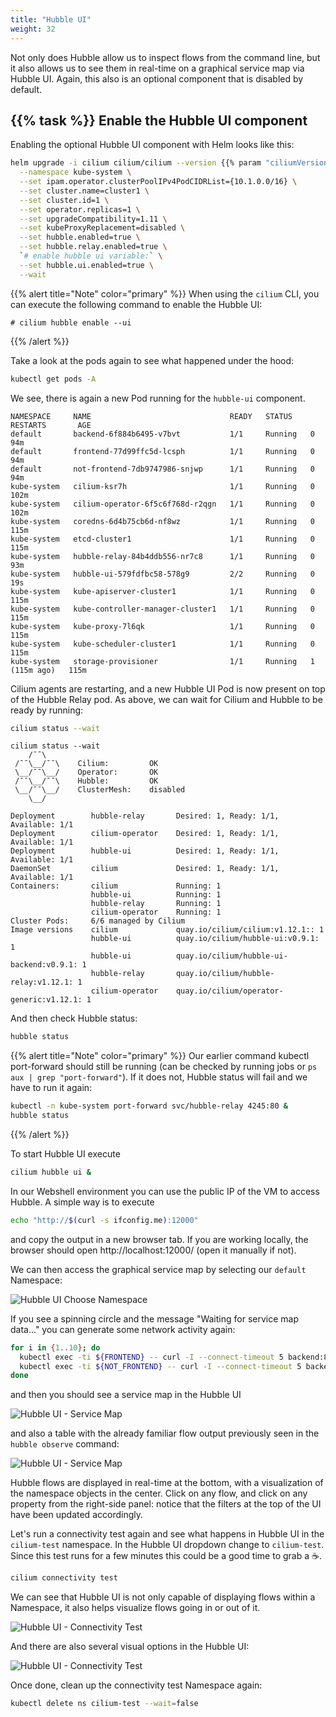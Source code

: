 ```yaml
---
title: "Hubble UI"
weight: 32
---
```


Not only does Hubble allow us to inspect flows from the command line, but it also allows us to see them in real-time on a graphical service map via Hubble UI. Again, this also is an optional component that is disabled by default.


## {{% task %}} Enable the Hubble UI component

Enabling the optional Hubble UI component with Helm looks like this:

```bash
helm upgrade -i cilium cilium/cilium --version {{% param "ciliumVersion.postUpgrade" %}} \
  --namespace kube-system \
  --set ipam.operator.clusterPoolIPv4PodCIDRList={10.1.0.0/16} \
  --set cluster.name=cluster1 \
  --set cluster.id=1 \
  --set operator.replicas=1 \
  --set upgradeCompatibility=1.11 \
  --set kubeProxyReplacement=disabled \
  --set hubble.enabled=true \
  --set hubble.relay.enabled=true \
  `# enable hubble ui variable:` \
  --set hubble.ui.enabled=true \
  --wait
```

{{% alert title="Note" color="primary" %}}
When using the `cilium` CLI, you can execute the following command to enable the Hubble UI:

```
# cilium hubble enable --ui
```
{{% /alert %}}

Take a look at the pods again to see what happened under the hood:

```bash
kubectl get pods -A
```

We see, there is again a new Pod running for the `hubble-ui` component.

```
NAMESPACE     NAME                               READY   STATUS    RESTARTS       AGE
default       backend-6f884b6495-v7bvt           1/1     Running   0              94m
default       frontend-77d99ffc5d-lcsph          1/1     Running   0              94m
default       not-frontend-7db9747986-snjwp      1/1     Running   0              94m
kube-system   cilium-ksr7h                       1/1     Running   0              102m
kube-system   cilium-operator-6f5c6f768d-r2qgn   1/1     Running   0              102m
kube-system   coredns-6d4b75cb6d-nf8wz           1/1     Running   0              115m
kube-system   etcd-cluster1                      1/1     Running   0              115m
kube-system   hubble-relay-84b4ddb556-nr7c8      1/1     Running   0              93m
kube-system   hubble-ui-579fdfbc58-578g9         2/2     Running   0              19s
kube-system   kube-apiserver-cluster1            1/1     Running   0              115m
kube-system   kube-controller-manager-cluster1   1/1     Running   0              115m
kube-system   kube-proxy-7l6qk                   1/1     Running   0              115m
kube-system   kube-scheduler-cluster1            1/1     Running   0              115m
kube-system   storage-provisioner                1/1     Running   1 (115m ago)   115m
```

Cilium agents are restarting, and a new Hubble UI Pod is now present on top of the Hubble Relay pod. As above, we can wait for Cilium and Hubble to be ready by running:

```bash
cilium status --wait
```

```
cilium status --wait
    /¯¯\
 /¯¯\__/¯¯\    Cilium:         OK
 \__/¯¯\__/    Operator:       OK
 /¯¯\__/¯¯\    Hubble:         OK
 \__/¯¯\__/    ClusterMesh:    disabled
    \__/

Deployment        hubble-relay       Desired: 1, Ready: 1/1, Available: 1/1
Deployment        cilium-operator    Desired: 1, Ready: 1/1, Available: 1/1
Deployment        hubble-ui          Desired: 1, Ready: 1/1, Available: 1/1
DaemonSet         cilium             Desired: 1, Ready: 1/1, Available: 1/1
Containers:       cilium             Running: 1
                  hubble-ui          Running: 1
                  hubble-relay       Running: 1
                  cilium-operator    Running: 1
Cluster Pods:     6/6 managed by Cilium
Image versions    cilium             quay.io/cilium/cilium:v1.12.1:: 1
                  hubble-ui          quay.io/cilium/hubble-ui:v0.9.1: 1
                  hubble-ui          quay.io/cilium/hubble-ui-backend:v0.9.1: 1
                  hubble-relay       quay.io/cilium/hubble-relay:v1.12.1: 1
                  cilium-operator    quay.io/cilium/operator-generic:v1.12.1: 1
```


And then check Hubble status:

```bash
hubble status
```

{{% alert title="Note" color="primary" %}}
Our earlier command kubectl port-forward should still be running (can be checked by running jobs or `ps aux | grep "port-forward"`). If it does not, Hubble status will fail and we have to run it again:

```bash
kubectl -n kube-system port-forward svc/hubble-relay 4245:80 &
hubble status
```

{{% /alert %}}


To start Hubble UI execute

```bash
cilium hubble ui &
```

In our Webshell environment you can use the public IP of the VM to access Hubble. A simple way is to execute

```bash
echo "http://$(curl -s ifconfig.me):12000"
```
and copy the output in a new browser tab. If you are working locally, the browser should open http://localhost:12000/ (open it manually if not).

We can then access the graphical service map by selecting our `default` Namespace:

![Hubble UI Choose Namespace](../cilium_choose_ns.png)

If you see a spinning circle and the message "Waiting for service map data..." you can generate some network activity again:

```bash
for i in {1..10}; do
  kubectl exec -ti ${FRONTEND} -- curl -I --connect-timeout 5 backend:8080
  kubectl exec -ti ${NOT_FRONTEND} -- curl -I --connect-timeout 5 backend:8080
done
```

and then you should see a service map in the Hubble UI

![Hubble UI - Service Map](../hubble_ui_servicemap.png)

and also a table with the already familiar flow output previously seen in the `hubble observe` command:

![Hubble UI - Service Map](../hubble_ui_flows.png)

Hubble flows are displayed in real-time at the bottom, with a visualization of the namespace objects in the center. Click on any flow, and click on any property from the right-side panel: notice that the filters at the top of the UI have been updated accordingly.

Let's run a connectivity test again and see what happens in Hubble UI in the `cilium-test` namespace. In the Hubble UI dropdown change to `cilium-test`. Since this test runs for a few minutes this could be a good time to grab a :coffee:.

```bash
cilium connectivity test
```

We can see that Hubble UI is not only capable of displaying flows within a Namespace, it also helps visualize flows going in or out of it.

![Hubble UI - Connectivity Test](../cilium_hubble_connectivity_test.png)

And there are also several visual options in the Hubble UI:

![Hubble UI - Connectivity Test](../hubble_ui_visual_options.png)

Once done, clean up the connectivity test Namespace again:

```bash
kubectl delete ns cilium-test --wait=false
```

